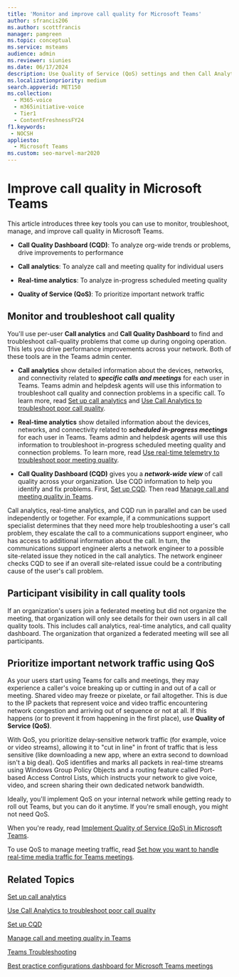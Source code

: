 ```yaml
---
title: 'Monitor and improve call quality for Microsoft Teams'
author: sfrancis206
ms.author: scottfrancis
manager: pamgreen
ms.topic: conceptual
ms.service: msteams
audience: admin
ms.reviewer: siunies
ms.date: 06/17/2024
description: Use Quality of Service (QoS) settings and then Call Analytics and Call Quality Dashboard in Microsoft Teams.
ms.localizationpriority: medium
search.appverid: MET150
ms.collection: 
  - M365-voice
  - m365initiative-voice
  - Tier1
  - ContentFreshnessFY24
f1.keywords:
 - NOCSH
appliesto: 
  - Microsoft Teams
ms.custom: seo-marvel-mar2020
---
```


# Improve call quality in Microsoft Teams

This article introduces three key tools you can use to monitor, troubleshoot, manage, and improve call quality in Microsoft Teams. 

- **Call Quality Dashboard (CQD)**: To analyze org-wide trends or problems, drive improvements to performance

- **Call analytics**: To analyze call and meeting quality for individual users

- **Real-time analytics**: To analyze in-progress scheduled meeting quality

- **Quality of Service (QoS)**: To prioritize important network traffic



## Monitor and troubleshoot call quality
You'll use per-user **Call analytics** and **Call Quality Dashboard** to find and troubleshoot call-quality problems that come up during ongoing operation. This lets you drive performance improvements across your network. Both of these tools are in the Teams admin center.

 - **Call analytics** show detailed information about the devices, networks, and connectivity related to  ***specific calls and meetings*** for each user in Teams. Teams admin and helpdesk agents will use this information to troubleshoot call quality and connection problems in a specific call. To learn more, read [Set up call analytics](set-up-call-analytics.md) and [Use Call Analytics to troubleshoot poor call quality](use-call-analytics-to-troubleshoot-poor-call-quality.md).
 
 - **Real-time analytics** show detailed information about the devices, networks, and connectivity related to  ***scheduled in-progress meetings*** for each user in Teams. Teams admin and helpdesk agents will use this information to troubleshoot in-progress scheduled meeting quality and connection problems. To learn more, read [Use real-time telemetry to troubleshoot poor meeting quality](use-real-time-telemetry-to-troubleshoot-poor-meeting-quality.md).

 - **Call Quality Dashboard (CQD)** gives you a ***network-wide view*** of call quality across your organization. Use CQD information to help you identify and fix problems. First, [Set up CQD](turning-on-and-using-call-quality-dashboard.md). Then read [Manage call and meeting quality in Teams](quality-of-experience-review-guide.md).

 Call analytics, real-time analytics, and CQD run in parallel and can be used independently or together. For example, if a communications support specialist determines that they need more help troubleshooting a user's call problem, they escalate the call to a communications support engineer, who has access to additional information about the call. In turn, the communications support engineer alerts a network engineer to a possible site-related issue they noticed in the call analytics. The network engineer checks CQD to see if an overall site-related issue could be a contributing cause of the user's call problem.

## Participant visibility in call quality tools
If an organization's users join a federated meeting but did not organize the meeting, that organization will only see details for their own users in all call quality tools. This includes call analytics, real-time analytics, and call quality dashboard. The organization that organized a federated meeting will see all participants.

## Prioritize important network traffic using QoS
As your users start using Teams for calls and meetings, they may experience a caller's voice breaking up or cutting in and out of a call or meeting. Shared video may freeze or pixelate, or fail altogether. This is due to the IP packets that represent voice and video traffic encountering network congestion and arriving out of sequence or not at all. If this happens (or to prevent it from happening in the first place), use **Quality of Service (QoS)**. 

With QoS, you prioritize delay-sensitive network traffic (for example, voice or video streams), allowing it to "cut in line" in front of traffic that is less sensitive (like downloading a new app, where an extra second to download isn't a big deal). QoS identifies and marks all packets in real-time streams using Windows Group Policy Objects and a routing feature called Port-based Access Control Lists, which instructs your network to give voice, video, and screen sharing their own dedicated network bandwidth.

Ideally, you'll implement QoS on your internal network while getting ready to roll out Teams, but you can do it anytime. If you're small enough, you might not need QoS.

When you're ready, read [Implement Quality of Service (QoS) in Microsoft Teams](QoS-in-Teams.md).

To use QoS to manage meeting traffic, read [Set how you want to handle real-time media traffic for Teams meetings](meeting-settings-in-teams.md#set-how-you-want-to-handle-real-time-media-traffic-for-teams-meetings).


## Related Topics

[Set up call analytics](set-up-call-analytics.md)

[Use Call Analytics to troubleshoot poor call quality](use-call-analytics-to-troubleshoot-poor-call-quality.md)

[Set up CQD](turning-on-and-using-call-quality-dashboard.md)

[Manage call and meeting quality in Teams](quality-of-experience-review-guide.md)

[Teams Troubleshooting](/MicrosoftTeams/troubleshoot/teams)

[Best practice configurations dashboard for Microsoft Teams meetings](best-practice-dashboard.md)
